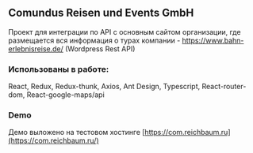 ## Comundus Reisen und Events GmbH

Проект для  интеграции по API с основным сайтом организации, где размещается вся информация о турах компании - https://www.bahn-erlebnisreise.de/ (Wordpress Rest API)

### Использованы в работе:

React, Redux,  Redux-thunk, Axios, Ant Design, Typescript, React-router-dom, React-google-maps/api

### Demo

Демо выложено на тестовом хостинге [https://com.reichbaum.ru](https://com.reichbaum.ru/)
